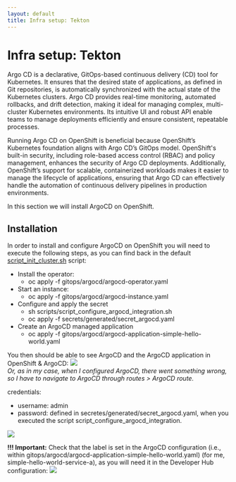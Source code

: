 ```yaml
---
layout: default
title: Infra setup: Tekton
---
```


# Infra setup: Tekton
Argo CD is a declarative, GitOps-based continuous delivery (CD) tool for Kubernetes. It ensures that the desired state of applications, 
as defined in Git repositories, is automatically synchronized with the actual state of the Kubernetes clusters. 
Argo CD provides real-time monitoring, automated rollbacks, and drift detection, making it ideal for managing complex, 
multi-cluster Kubernetes environments. Its intuitive UI and robust API enable teams to manage deployments efficiently and ensure consistent, repeatable processes.    
  


Running Argo CD on OpenShift is beneficial because OpenShift’s Kubernetes foundation aligns with Argo CD’s GitOps model.
OpenShift's built-in security, including role-based access control (RBAC) and policy management, enhances the security of Argo CD deployments. 
Additionally, OpenShift’s support for scalable, containerized workloads makes it easier to manage the lifecycle of applications, ensuring that 
Argo CD can effectively handle the automation of continuous delivery pipelines in production environments.    



In this section we will install ArgoCD on OpenShift.

## Installation
In order to install and configure ArgoCD on OpenShift you will need to execute the following steps, as you can find back in the default
[script_init_cluster.sh](https://github.com/maarten-vandeperre/developer-hub-documentation/blob/main/script_init_cluster.sh) script:
* Install the operator:
  * oc apply -f gitops/argocd/argocd-operator.yaml
* Start an instance:
  * oc apply -f gitops/argocd/argocd-instance.yaml
* Configure and apply the secret
  * sh scripts/script_configure_argocd_integration.sh
  * oc apply -f secrets/generated/secret_argocd.yaml
* Create an ArgoCD managed application
  * oc apply -f gitops/argocd/argocd-application-simple-hello-world.yaml
  
You then should be able to see ArgoCD and the ArgoCD application in OpenShift & ArgoCD:
<img src="https://raw.githubusercontent.com/maarten-vandeperre/developer-hub-documentation/argo/images/argocd_1.png" class="large">   
_Or, as in my case, when I configured ArgoCD, there went something wrong, so I have to navigate to ArgoCD through routes > ArgoCD route._  
  
credentials:
* username: admin
* password: defined in secretes/generated/secret_argocd.yaml, when you executed the script script_configure_argocd_integration.

<img src="https://raw.githubusercontent.com/maarten-vandeperre/developer-hub-documentation/argo/images/argocd_2.png" class="large">  
  
**!!! Important:** Check that the label is set in the ArgoCD configuration (i.e., within gitops/argocd/argocd-application-simple-hello-world.yaml) 
(for me, simple-hello-world-service-a), as you will need it in the Developer Hub configuration:
<img src="https://raw.githubusercontent.com/maarten-vandeperre/developer-hub-documentation/argo/images/argocd_3.png" class="large">  